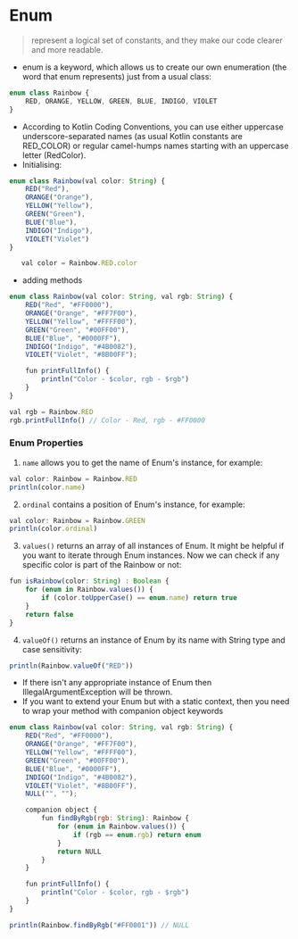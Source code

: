 # Enum
> represent a logical set of constants, and they make our code clearer and more readable.
- enum is a keyword, which allows us to create our own enumeration (the word that enum represents) just from a usual class:
```js
enum class Rainbow {
    RED, ORANGE, YELLOW, GREEN, BLUE, INDIGO, VIOLET
}
```
- According to Kotlin Coding Conventions, you can use either uppercase underscore-separated names (as usual Kotlin constants are RED_COLOR) or regular camel-humps names starting with an uppercase letter (RedColor).
- Initialising:
```js
enum class Rainbow(val color: String) {
    RED("Red"),
    ORANGE("Orange"),
    YELLOW("Yellow"),
    GREEN("Green"),
    BLUE("Blue"),
    INDIGO("Indigo"),
    VIOLET("Violet")
}

   val color = Rainbow.RED.color
```
- adding methods
```js
enum class Rainbow(val color: String, val rgb: String) {
    RED("Red", "#FF0000"),
    ORANGE("Orange", "#FF7F00"),
    YELLOW("Yellow", "#FFFF00"),
    GREEN("Green", "#00FF00"),
    BLUE("Blue", "#0000FF"),
    INDIGO("Indigo", "#4B0082"),
    VIOLET("Violet", "#8B00FF");

    fun printFullInfo() {
        println("Color - $color, rgb - $rgb")
    }
}

val rgb = Rainbow.RED
rgb.printFullInfo() // Color - Red, rgb - #FF0000
```

### Enum Properties
1. `name` allows you to get the name of Enum's instance, for example:
```js
val color: Rainbow = Rainbow.RED
println(color.name)
```

2. `ordinal` contains a position of Enum's instance, for example:
```js
val color: Rainbow = Rainbow.GREEN
println(color.ordinal)
```

3. `values()` returns an array of all instances of Enum. It might be helpful if you want to iterate through Enum instances. Now we can check if any specific color is part of the Rainbow or not:
```js
fun isRainbow(color: String) : Boolean {
    for (enum in Rainbow.values()) {
        if (color.toUpperCase() == enum.name) return true
    }
    return false
}
```

4. `valueOf()` returns an instance of Enum by its name with String type and case sensitivity:
```js
println(Rainbow.valueOf("RED"))
```
- If there isn't any appropriate instance of Enum then IllegalArgumentException will be thrown.
- If you want to extend your Enum but with a static context, then you need to wrap your method with companion object keywords
```js
enum class Rainbow(val color: String, val rgb: String) {
    RED("Red", "#FF0000"),
    ORANGE("Orange", "#FF7F00"),
    YELLOW("Yellow", "#FFFF00"),
    GREEN("Green", "#00FF00"),
    BLUE("Blue", "#0000FF"),
    INDIGO("Indigo", "#4B0082"),
    VIOLET("Violet", "#8B00FF"),
    NULL("", "");

    companion object {
        fun findByRgb(rgb: String): Rainbow {
            for (enum in Rainbow.values()) {
                if (rgb == enum.rgb) return enum
            }
            return NULL
        }
    }

    fun printFullInfo() {
        println("Color - $color, rgb - $rgb")
    }
}

println(Rainbow.findByRgb("#FF0001")) // NULL
```

